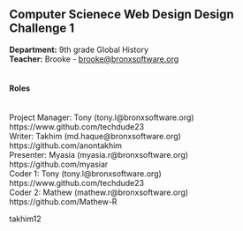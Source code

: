 <h2>Computer Scienece Web Design Design Challenge 1</h2>

<strong>Department:</strong> 9th grade Global History<br />
<strong>Teacher:</strong> Brooke - brooke@bronxsoftware.org<br /> <br />

<h4>Roles</h4><br />
Project Manager: Tony (tony.l@bronxsoftware.org) https://www.github.com/techdude23 <br />
Writer: Takhim (md.haque@bronxsoftware.org) https://github.com/anontakhim <br />
Presenter: Myasia (myasia.r@bronxsoftware.org) https://github.com/myasiar <br />
Coder 1: Tony (tony.l@bronxsoftware.org) https://www.github.com/techdude23 <br />
Coder 2: Mathew (mathew.r@bronxsoftware.org) https://github.com/Mathew-R

takhim12
